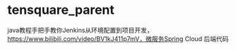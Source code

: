 # tensquare_parent
java教程手把手教你Jenkins从环境配置到项目开发，https://www.bilibili.com/video/BV1kJ411p7mV，微服务Spring Cloud 后端代码
